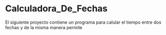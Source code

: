 # Calculadora_De_Fechas
El siguiente proyecto contiene un programa para calular el tiempo entre dos fechas y de la misma manera permite 
